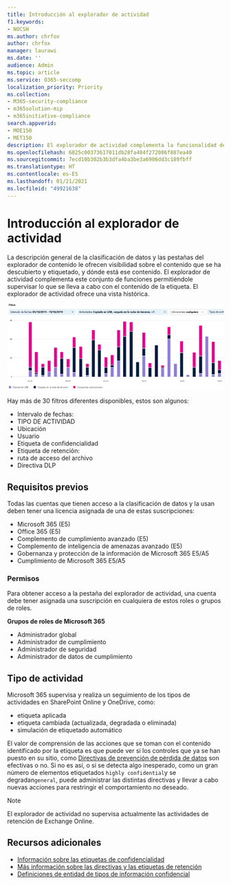 ```yaml
---
title: Introducción al explorador de actividad
f1.keywords:
- NOCSH
ms.author: chrfox
author: chrfox
manager: laurawi
ms.date: ''
audience: Admin
ms.topic: article
ms.service: O365-seccomp
localization_priority: Priority
ms.collection:
- M365-security-compliance
- m365solution-mip
- m365initiative-compliance
search.appverid:
- MOE150
- MET150
description: El explorador de actividad complementa la funcionalidad de la característica de clasificación de datos permitiéndole ver y filtrar las acciones que los usuarios están realizando en el contenido etiquetado.
ms.openlocfilehash: 6825c00373617011db28fa484f272086f887ea40
ms.sourcegitcommit: 7ecd10b302b3b3dfa4ba3be3a6986dd3c189fbff
ms.translationtype: HT
ms.contentlocale: es-ES
ms.lasthandoff: 01/21/2021
ms.locfileid: "49921638"
---
```

# <a name="get-started-with-activity-explorer"></a>Introducción al explorador de actividad

La descripción general de la clasificación de datos y las pestañas del explorador de contenido le ofrecen visibilidad sobre el contenido que se ha descubierto y etiquetado, y dónde está ese contenido. El explorador de actividad complementa este conjunto de funciones permitiéndole supervisar lo que se lleva a cabo con el contenido de la etiqueta. El explorador de actividad ofrece una vista histórica.

![Marcador de posición captura de pantalla información general explorador de actividad](../media/data-classification-activity-explorer-1.png)

Hay más de 30 filtros diferentes disponibles, estos son algunos:

- Intervalo de fechas:
- TIPO DE ACTIVIDAD
- Ubicación
- Usuario
- Etiqueta de confidencialidad
- Etiqueta de retención:
- ruta de acceso del archivo
- Directiva DLP


## <a name="prerequisites"></a>Requisitos previos

Todas las cuentas que tienen acceso a la clasificación de datos y la usan deben tener una licencia asignada de una de estas suscripciones:

- Microsoft 365 (E5)
- Office 365 (E5)
- Complemento de cumplimiento avanzado (E5)
- Complemento de inteligencia de amenazas avanzado (E5)
- Gobernanza y protección de la información de Microsoft 365 E5/A5
- Cumplimiento de Microsoft 365 E5/A5 

### <a name="permissions"></a>Permisos

 Para obtener acceso a la pestaña del explorador de actividad, una cuenta debe tener asignada una suscripción en cualquiera de estos roles o grupos de roles.

**Grupos de roles de Microsoft 365**

- Administrador global
- Administrador de cumplimiento
- Administrador de seguridad
- Administrador de datos de cumplimiento

## <a name="activity-type"></a>Tipo de actividad

Microsoft 365 supervisa y realiza un seguimiento de los tipos de actividades en SharePoint Online y OneDrive, como:

- etiqueta aplicada
- etiqueta cambiada (actualizada, degradada o eliminada)
- simulación de etiquetado automático

El valor de comprensión de las acciones que se toman con el contenido identificado por la etiqueta es que puede ver si los controles que ya se han puesto en su sitio, como [Directivas de prevención de pérdida de datos](data-loss-prevention-policies.md) son efectivas o no. Si no es así, o si se detecta algo inesperado, como un gran número de elementos etiquetados `highly confidential`y se degradan`general`, puede administrar las distintas directivas y llevar a cabo nuevas acciones para restringir el comportamiento no deseado.

> [!NOTE]
> El explorador de actividad no supervisa actualmente las actividades de retención de Exchange Online.

## <a name="see-also"></a>Recursos adicionales
- [Información sobre las etiquetas de confidencialidad](sensitivity-labels.md)
- [Más información sobre las directivas y las etiquetas de retención](retention.md)
- [Definiciones de entidad de tipos de información confidencial](sensitive-information-type-entity-definitions.md)

